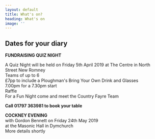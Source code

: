 ```yaml
---
layout: default
title: What's on?
heading: What's on
image: ''
---
```

## Dates for your diary

**FUNDRAISING QUIZ NIGHT**

A Quiz Night will be held on Friday 5th April 2019 at The Centre in North Street New Romney\
Teams of up to 6\
£7pp to include a Ploughman's Bring Your Own Drink and Glasses\
7.00pm for a 7.30pm start\
Raffle\
For a Fun Night come and meet the Country Fayre Team

**Call 01797 363981 to book your table**

**COCKNEY EVENING**\
with Gordon Bennett on Friday 24th May 2019\
at the Masonic Hall in Dymchurch\
More details shortly
